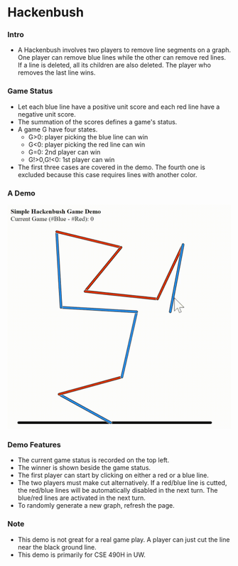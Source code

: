 # Hackenbush
### Intro
- A Hackenbush involves two players to remove line segments on a graph. One player can remove blue lines while the other can remove red lines. If a line is deleted, all its children are also deleted. The player who removes the last line wins.

### Game Status
- Let each blue line have a positive unit score and each red line have a negative unit score.
- The summation of the scores defines a game's status.
- A game G have four states.
    - G>0: player picking the blue line can win
    - G<0: player picking the red line can win
    - G=0: 2nd player can win
    - G!>0,G!<0: 1st player can win
- The first three cases are covered in the demo. The fourth one is excluded because this case requires lines with another color.

### A Demo
![](demo.gif)

### Demo Features
- The current game status is recorded on the top left.
- The winner is shown beside the game status.
- The first player can start by clicking on either a red or a blue line.
- The two players must make cut alternatively. If a red/blue line is cutted, the red/blue lines will be automatically disabled in the next turn. The blue/red lines are activated in the next turn.
- To randomly generate a new graph, refresh the page.

### Note
- This demo is not great for a real game play. A player can just cut the line near the black ground line.
- This demo is primarily for CSE 490H in UW.
